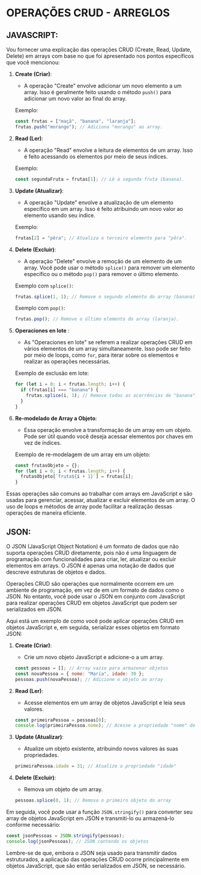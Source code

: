 # OPERAÇÕES CRUD - ARREGLOS
## JAVASCRIPT:
Vou fornecer uma explicação das operações CRUD (Create, Read, Update, Delete) em arrays com base no que foi apresentado nos pontos específicos que você mencionou:

1. **Create (Criar)**:
   - A operação "Create" envolve adicionar um novo elemento a um array. Isso é geralmente feito usando o método `push()` para adicionar um novo valor ao final do array.

   Exemplo:
   ```javascript
   const frutas = ["maçã", "banana", "laranja"];
   frutas.push("morango"); // Adiciona "morango" ao array.
   ```

2. **Read (Ler)**:
   - A operação "Read" envolve a leitura de elementos de um array. Isso é feito acessando os elementos por meio de seus índices.

   Exemplo:
   ```javascript
   const segundaFruta = frutas[1]; // Lê a segunda fruta (banana).
   ```

3. **Update (Atualizar)**:
   - A operação "Update" envolve a atualização de um elemento específico em um array. Isso é feito atribuindo um novo valor ao elemento usando seu índice.

   Exemplo:
   ```javascript
   frutas[2] = "pêra"; // Atualiza o terceiro elemento para "pêra".
   ```

4. **Delete (Excluir)**:
   - A operação "Delete" envolve a remoção de um elemento de um array. Você pode usar o método `splice()` para remover um elemento específico ou o método `pop()` para remover o último elemento.

   Exemplo com `splice()`:
   ```javascript
   frutas.splice(1, 1); // Remove o segundo elemento do array (banana).
   ```

   Exemplo com `pop()`:
   ```javascript
   frutas.pop(); // Remove o último elemento do array (laranja).
   ```

5. **Operaciones en lote** :
   - As "Operaciones en lote" se referem a realizar operações CRUD em vários elementos de um array simultaneamente. Isso pode ser feito por meio de loops, como `for`, para iterar sobre os elementos e realizar as operações necessárias.

   Exemplo de exclusão em lote:
   ```javascript
   for (let i = 0; i < frutas.length; i++) {
     if (frutas[i] === "banana") {
       frutas.splice(i, 1); // Remove todas as ocorrências de "banana".
     }
   }
   ```

6. **Re-modelado de Array a Objeto**:
   - Essa operação envolve a transformação de um array em um objeto. Pode ser útil quando você deseja acessar elementos por chaves em vez de índices.

   Exemplo de re-modelagem de um array em um objeto:
   ```javascript
   const frutasObjeto = {};
   for (let i = 0; i < frutas.length; i++) {
     frutasObjeto[`fruta${i + 1}`] = frutas[i];
   }
   ```

Essas operações são comuns ao trabalhar com arrays em JavaScript e são usadas para gerenciar, acessar, atualizar e excluir elementos de um array. O uso de loops e métodos de array pode facilitar a realização dessas operações de maneira eficiente.

## JSON:
O JSON (JavaScript Object Notation) é um formato de dados que não suporta operações CRUD diretamente, pois não é uma linguagem de programação com funcionalidades para criar, ler, atualizar ou excluir elementos em arrays. O JSON é apenas uma notação de dados que descreve estruturas de objetos e dados.

Operações CRUD são operações que normalmente ocorrem em um ambiente de programação, em vez de em um formato de dados como o JSON. No entanto, você pode usar o JSON em conjunto com JavaScript para realizar operações CRUD em objetos JavaScript que podem ser serializados em JSON. 

Aqui está um exemplo de como você pode aplicar operações CRUD em objetos JavaScript e, em seguida, serializar esses objetos em formato JSON:

1. **Create (Criar)**:
   - Crie um novo objeto JavaScript e adicione-o a um array.

   ```javascript
   const pessoas = []; // Array vazio para armazenar objetos
   const novaPessoa = { nome: "Maria", idade: 30 };
   pessoas.push(novaPessoa); // Adicione o objeto ao array
   ```

2. **Read (Ler)**:
   - Acesse elementos em um array de objetos JavaScript e leia seus valores.

   ```javascript
   const primeiraPessoa = pessoas[0];
   console.log(primeiraPessoa.nome); // Acesse a propriedade "nome" do objeto
   ```

3. **Update (Atualizar)**:
   - Atualize um objeto existente, atribuindo novos valores às suas propriedades.

   ```javascript
   primeiraPessoa.idade = 31; // Atualize a propriedade "idade"
   ```

4. **Delete (Excluir)**:
   - Remova um objeto de um array.

   ```javascript
   pessoas.splice(0, 1); // Remova o primeiro objeto do array
   ```

Em seguida, você pode usar a função `JSON.stringify()` para converter seu array de objetos JavaScript em JSON e transmiti-lo ou armazená-lo conforme necessário:

```javascript
const jsonPessoas = JSON.stringify(pessoas);
console.log(jsonPessoas); // JSON contendo os objetos
```

Lembre-se de que, embora o JSON seja usado para transmitir dados estruturados, a aplicação das operações CRUD ocorre principalmente em objetos JavaScript, que são então serializados em JSON, se necessário.